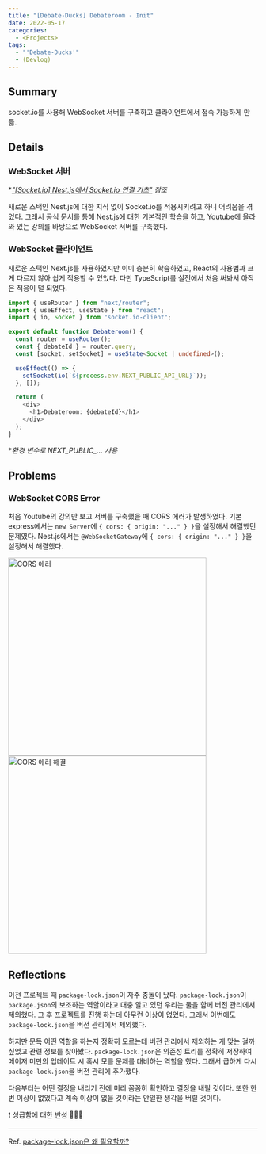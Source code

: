 ```yaml
---
title: "[Debate-Ducks] Debateroom - Init"
date: 2022-05-17
categories:
  - <Projects>
tags:
  - "'Debate-Ducks'"
  - (Devlog)
---
```


## Summary

socket.io를 사용해 WebSocket 서버를 구축하고 클라이언트에서 접속 가능하게 만듦.

## Details

### WebSocket 서버

\*_["[Socket.io] Nest.js에서 Socket.io 연결 기초"](/posts/studies/socket.io/socket.io-nest.js) 참조_

새로운 스택인 Nest.js에 대한 지식 없이 Socket.io를 적용시키려고 하니 어려움을 겪었다. 그래서 공식 문서를 통해 Nest.js에 대한 기본적인 학습을 하고, Youtube에 올라와 있는 강의를 바탕으로 WebSocket 서버를 구축했다.

### WebSocket 클라이언트

새로운 스택인 Next.js를 사용하였지만 이미 충분히 학습하였고, React의 사용법과 크게 다르지 않아 쉽게 적용할 수 있었다. 다만 TypeScript를 실전에서 처음 써봐서 아직은 적응이 덜 되었다.

```ts
import { useRouter } from "next/router";
import { useEffect, useState } from "react";
import { io, Socket } from "socket.io-client";

export default function Debateroom() {
  const router = useRouter();
  const { debateId } = router.query;
  const [socket, setSocket] = useState<Socket | undefined>();

  useEffect(() => {
    setSocket(io(`${process.env.NEXT_PUBLIC_API_URL}`));
  }, []);

  return (
    <div>
      <h1>Debateroom: {debateId}</h1>
    </div>
  );
}
```

\*_환경 변수로 NEXT_PUBLIC\_... 사용_

## Problems

### WebSocket CORS Error

처음 Youtube의 강의만 보고 서버를 구축했을 때 CORS 에러가 발생하였다. 기본 express에서는 `new Server`에 `{ cors: { origin: "..." } }`을 설정해서 해결했던 문제였다. Nest.js에서는 `@WebSocketGateway`에 `{ cors: { origin: "..." } }`을 설정해서 해결했다.

<img width="400" alt="CORS 에러" src="https://user-images.githubusercontent.com/84524514/168922191-7982a7bd-418e-45a3-b390-021ee9e06b91.png">

<img width="400" alt="CORS 에러 해결" src="https://user-images.githubusercontent.com/84524514/168922409-6cc999cd-3592-4402-a5d7-e99aaf5ab40d.png">

## Reflections

이전 프로젝트 때 `package-lock.json`이 자주 충돌이 났다. `package-lock.json`이 `package.json`의 보조하는 역할이라고 대충 알고 있던 우리는 둘을 함께 버전 관리에서 제외했다. 그 후 프로젝트를 진행 하는데 아무런 이상이 없었다. 그래서 이번에도 `package-lock.json`을 버전 관리에서 제외했다.

하지만 문득 어떤 역할을 하는지 정확히 모르는데 버전 관리에서 제외하는 게 맞는 걸까 싶었고 관련 정보를 찾아봤다. `package-lock.json`은 의존성 트리를 정확히 저장하여 메이저 미만의 업데이트 시 혹시 모를 문제를 대비하는 역할을 했다. 그래서 급하게 다시 `package-lock.json`을 버전 관리에 추가했다.

다음부터는 어떤 결정을 내리기 전에 미리 꼼꼼히 확인하고 결정을 내릴 것이다. 또한 한 번 이상이 없었다고 계속 이상이 없을 것이라는 안일한 생각을 버릴 것이다.

❗️ 성급함에 대한 반성 🙏🙏🙏

---

Ref. [package-lock.json은 왜 필요할까?](https://hyunjun19.github.io/2018/03/23/package-lock-why-need/)
